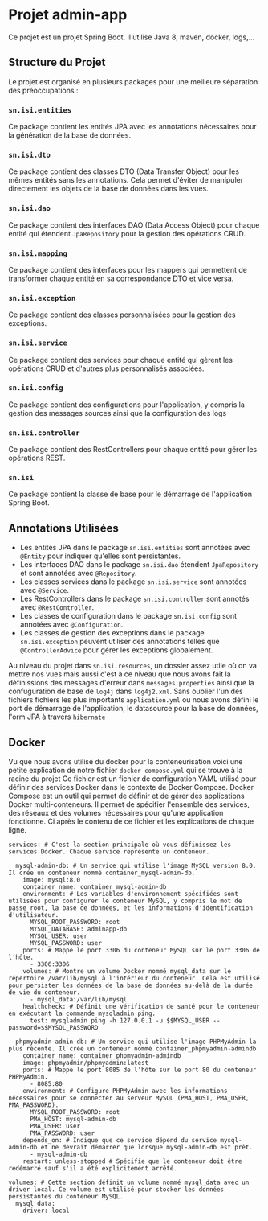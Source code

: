 # Projet admin-app

Ce projet est un projet Spring Boot. Il utilise Java 8, maven, docker, logs,...

## Structure du Projet

Le projet est organisé en plusieurs packages pour une meilleure séparation des préoccupations :

### `sn.isi.entities`

Ce package contient les entités JPA avec les annotations nécessaires pour la génération de la base de données.

### `sn.isi.dto`

Ce package contient des classes DTO (Data Transfer Object) pour les mêmes entités sans les annotations. Cela permet d'éviter de manipuler directement les objets de la base de données dans les vues.

### `sn.isi.dao`

Ce package contient des interfaces DAO (Data Access Object) pour chaque entité qui étendent `JpaRepository` pour la gestion des opérations CRUD.

### `sn.isi.mapping`

Ce package contient des interfaces pour les mappers qui permettent de transformer chaque entité en sa correspondance DTO et vice versa.

### `sn.isi.exception`

Ce package contient des classes personnalisées pour la gestion des exceptions.

### `sn.isi.service`

Ce package contient des services pour chaque entité qui gèrent les opérations CRUD et d'autres plus personnalisés associées.

### `sn.isi.config`

Ce package contient des configurations pour l'application, y compris la gestion des messages sources ainsi que la configuration des logs

### `sn.isi.controller`

Ce package contient des RestControllers pour chaque entité pour gérer les opérations REST.

### `sn.isi`

Ce package contient la classe de base pour le démarrage de l'application Spring Boot.

## Annotations Utilisées

- Les entités JPA dans le package `sn.isi.entities` sont annotées avec `@Entity` pour indiquer qu'elles sont persistantes.
- Les interfaces DAO dans le package `sn.isi.dao` étendent `JpaRepository` et sont annotées avec `@Repository`.
- Les classes services dans le package `sn.isi.service` sont annotées avec `@Service`.
- Les RestControllers dans le package `sn.isi.controller` sont annotés avec `@RestController`.
- Les classes de configuration dans le package `sn.isi.config` sont annotées avec `@Configuration`.
- Les classes de gestion des exceptions dans le package `sn.isi.exception` peuvent utiliser des annotations telles que `@ControllerAdvice` pour gérer les exceptions globalement.

Au niveau du projet dans `sn.isi.resources`, un dossier assez utile où on va mettre nos vues mais aussi c'est à ce niveau que nous avons fait la définissions des messages d'erreur dans `messages.properties` ainsi que la confuguration de base de `log4j` dans `log4j2.xml`. Sans oublier l'un des fichiers fichiers les plus importants `application.yml` ou nous avons défini le port de démarrage de l'application, le datasource pour la base de données, l'orm JPA à travers `hibernate`

## Docker

Vu que nous avons utilisé du docker pour la conteneurisation voici une petite explication de notre fichier `docker-compose.yml` qui se trouve à la racine du projet
Ce fichier est un fichier de configuration YAML utilisé pour définir des services Docker dans le contexte de Docker Compose. Docker Compose est un outil qui permet de définir et de gérer des applications Docker multi-conteneurs. Il permet de spécifier l'ensemble des services, des réseaux et des volumes nécessaires pour qu'une application fonctionne. Ci après le contenu de ce fichier et les explications de chaque ligne.
```
services: # C'est la section principale où vous définissez les services Docker. Chaque service représente un conteneur.

  mysql-admin-db: # Un service qui utilise l'image MySQL version 8.0. Il crée un conteneur nommé container_mysql-admin-db.
    image: mysql:8.0
    container_name: container_mysql-admin-db
    environment: # Les variables d'environnement spécifiées sont utilisées pour configurer le conteneur MySQL, y compris le mot de passe root, la base de données, et les informations d'identification d'utilisateur.
      MYSQL_ROOT_PASSWORD: root
      MYSQL_DATABASE: adminapp-db
      MYSQL_USER: user
      MYSQL_PASSWORD: user
    ports: # Mappe le port 3306 du conteneur MySQL sur le port 3306 de l'hôte.
      - 3306:3306
    volumes: # Montre un volume Docker nommé mysql_data sur le répertoire /var/lib/mysql à l'intérieur du conteneur. Cela est utilisé pour persister les données de la base de données au-delà de la durée de vie du conteneur.
      - mysql_data:/var/lib/mysql
    healthcheck: # Définit une vérification de santé pour le conteneur en exécutant la commande mysqladmin ping.
      test: mysqladmin ping -h 127.0.0.1 -u $$MYSQL_USER --password=$$MYSQL_PASSWORD

  phpmyadmin-admin-db: # Un service qui utilise l'image PHPMyAdmin la plus récente. Il crée un conteneur nommé container_phpmyadmin-admindb.
    container_name: container_phpmyadmin-admindb
    image: phpmyadmin/phpmyadmin:latest
    ports: # Mappe le port 8085 de l'hôte sur le port 80 du conteneur PHPMyAdmin.
      - 8085:80
    environment: # Configure PHPMyAdmin avec les informations nécessaires pour se connecter au serveur MySQL (PMA_HOST, PMA_USER, PMA_PASSWORD).
      MYSQL_ROOT_PASSWORD: root
      PMA_HOST: mysql-admin-db
      PMA_USER: user
      PMA_PASSWORD: user
    depends_on: # Indique que ce service dépend du service mysql-admin-db et ne devrait démarrer que lorsque mysql-admin-db est prêt.
      - mysql-admin-db
    restart: unless-stopped # Spécifie que le conteneur doit être redémarré sauf s'il a été explicitement arrêté.

volumes: # Cette section définit un volume nommé mysql_data avec un driver local. Ce volume est utilisé pour stocker les données persistantes du conteneur MySQL.
  mysql_data:
    driver: local


```

